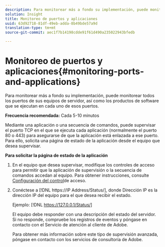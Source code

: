 ```yaml
---
description: Para monitorear más a fondo su implementación, puede monitorear todos los puertos de sus equipos de servidor, así como los productos de software que se ejecutan en cada uno de esos puertos.
solution: Insight
title: Monitoreo de puertos y aplicaciones
uuid: 63d92718-81df-49eb-adda-8b49bde57a9d
translation-type: tm+mt
source-git-commit: aec1f7b14198cdde91f61d490a235022943bfedb

---
```



# Monitoreo de puertos y aplicaciones{#monitoring-ports-and-applications}

Para monitorear más a fondo su implementación, puede monitorear todos los puertos de sus equipos de servidor, así como los productos de software que se ejecutan en cada uno de esos puertos.

**Frecuencia recomendada:** Cada 5-10 minutos

Mediante una aplicación o una secuencia de comandos, puede supervisar el puerto TCP en el que se ejecuta cada aplicación (normalmente el puerto 80 o 443) para asegurarse de que la aplicación está enlazada a ese puerto. Para ello, solicita una página de estado de la aplicación desde el equipo que desea supervisar.

**Para solicitar la página de estado de la aplicación**

1. En el equipo que desea supervisar, modifique los controles de acceso para permitir que la aplicación de supervisión o la secuencia de comandos accedan al equipo. Para obtener instrucciones, consulte [Configuración del control](../../../home/c-inst-svr/c-admin-inst-svr/c-config-acs-ctrl/c-config-acs-ctrl.md#concept-ac385e870dbe4b57a72bf7266b60f93d)de acceso.
1. Conéctese a [!DNL https://IP Address/Status/], donde Dirección IP es la dirección IP del equipo para el que desea recibir el estado.

   Ejemplo: [!DNL https://127.0.0.1/Status/]

   El equipo debe responder con una descripción del estado del servidor. Si no responde, compruebe los registros de eventos y póngase en contacto con el Servicio de atención al cliente de Adobe.

   Para obtener más información sobre este tipo de supervisión avanzada, póngase en contacto con los servicios de consultoría de Adobe.

